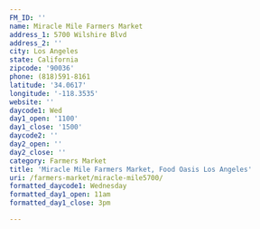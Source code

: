 ```yaml
---
FM_ID: ''
name: Miracle Mile Farmers Market
address_1: 5700 Wilshire Blvd
address_2: ''
city: Los Angeles
state: California
zipcode: '90036'
phone: (818)591-8161
latitude: '34.0617'
longitude: '-118.3535'
website: ''
daycode1: Wed
day1_open: '1100'
day1_close: '1500'
daycode2: ''
day2_open: ''
day2_close: ''
category: Farmers Market
title: 'Miracle Mile Farmers Market, Food Oasis Los Angeles'
uri: /farmers-market/miracle-mile5700/
formatted_daycode1: Wednesday
formatted_day1_open: 11am
formatted_day1_close: 3pm

---
```

